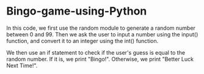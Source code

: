 # Bingo-game-using-Python

In this code, we first use the random module to generate a random number between 0 and 99. Then we ask the user to input a number using the input() function, and convert it to an integer using the int() function.

We then use an if statement to check if the user's guess is equal to the random number. If it is, we print "Bingo!". Otherwise, we print "Better Luck Next Time!".
